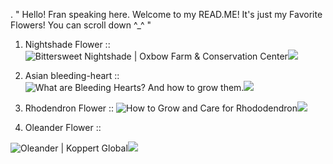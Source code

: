 . " Hello! Fran speaking here. Welcome to my READ.ME! It's just my Favorite Flowers! You can scroll down ^_^ "

1. Nightshade Flower ::
<img src="https://www.oxbow.org/wp-content/uploads/2020/11/bittersweet-nightshade-featured-min.jpg" alt="Bittersweet Nightshade | Oxbow Farm &amp; Conservation Center"/>![](https://github.com/user-attachments/f5d0dc1d-2ece-497a-8a89-3ad770d816f6)

2. Asian bleeding-heart ::
<img src="https://cdn.shopify.com/s/files/1/0549/5658/9217/files/heart-of-mary-722561_960_720_1024x1024.jpg?v=1677086759" alt="What are Bleeding Hearts? And how to grow them."/>![](https://github.com/user-attachments/c1e6066a-33f4-47f0-986f-d129e0085e06)

3. Rhodendron Flower ::
<img src="https://www.thespruce.com/thmb/ASkJHvCQCF9VrqF7LLnKMhCdBHI=/1500x0/filters:no_upscale():max_bytes(150000):strip_icc()/rhododendron-growing-guide-7109537_01b-34450d9a857047e5a2d0b2a99eb1fa1c.jpg" alt="How to Grow and Care for Rhododendron"/>![](https://github.com/user-attachments/c67e9262-fab7-445a-8124-d0a7aaab10ed)

4. Oleander Flower ::

<img src="https://www.koppert.com/content/_processed_/d/d/csm_Oleander_39b3ca1780.jpg" alt="Oleander | Koppert Global"/>![](https://github.com/user-attachments/d099a1d6-a62b-454c-ac3a-13f24631c89a)
